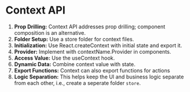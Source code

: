 # Context API

1. **Prop Drilling:** Context API addresses prop drilling; component composition is an alternative.
2. **Folder Setup:** Use a store folder for context files.
3. **Initialization:** Use React.createContext with initial state and export it.
4. **Provider:** Implement with contextName.Provider in components.
5. **Access Value:** Use the useContext hook.
6. **Dynamic Data:** Combine context value with state.
7. **Export Functions:** Context can also export functions for actions
8. **Logic Separation:** This helps keep the Ul and business logic separate from each other, i.e., create a seperate folder `store`.